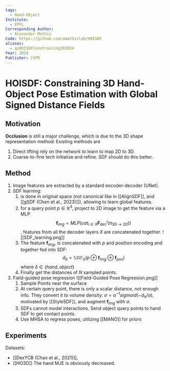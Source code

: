 ```yaml
---
tags:
  - Hand-Object
Institute:
  - EPFL
Corresponding Author:
  - Alexander Mathis
Code: https://github.com/amathislab/HOISDF
aliases:
  - qiHOISDFConstraining3D2024
Year: 2024
Publisher: CVPR
---
```

# HOISDF: Constraining 3D Hand-Object Pose Estimation with Global Signed Distance Fields
## Motivation
**Occlusion** is still a major challenge, which is due to the 3D shape representation method:
Existing methods are 
1. Direct lifting rely on the network to learn to map 2D to 3D.
2. Coarse-to-fine tech initialize and refine.
SDF should do this better.
## Method
1. Image features are extracted by a standard encoder-decoder (UNet).
2. SDF learning: 
	1. is done in original space (not canonical like in [[AlignSDF]], and [[gSDF (Chen et al., 2023)]]), allowing to learn global features.
	2. for a query point $p\in\mathbb{R}^3$, project to 2D image to get the feature via a MLP$$\mathbf{f}_{img}=MLP(cat_{i\in X}\mathbf{F}^i_{dec}(\pi_{3D\rightarrow 2D}))$$, features from all the decoder layers $X$ are concatenated together.
	![[SDF_learning.png]]
	3. The feature $\mathbf{f}_{img}$, is concatenated with $p$ and position encoding and together fed into SDF:$$d_\delta = \mathbb{SDF}_\delta(p\oplus\mathbf{f}_{img}\oplus\mathbf{f}_{pos})$$ where $\delta \in \{hand, object\}$
	4. Finally get the distances of $N$ sampled points.
3. Field-guided pose regression
![[Field-Guided Pose Regression.png]]
	1. Sample Points near the surface
	2. At certain query point, there is only a scalar distance, not enough info. They convert it to volume density: $\sigma = \alpha^{-1}sigmoid(-d_h/\alpha)$, motivated by [[StyleSDF]], and augment $\mathbf{f}_{img}$ with $\sigma$.
	3. SDFs cannot model interactions. Send object query points to hand SDF to get contact points.
	4. Use MHSA to regress poses, utilizing [[MANO]] for priors
## Experiments
Datasets:
* [[DexYCB (Chao et al., 2021)]],
* [[HO3D]]
The hand MJE is obviously decreased.